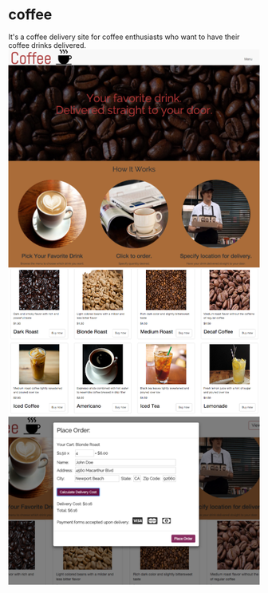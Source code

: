# coffee
It's a coffee delivery site for coffee enthusiasts who want to have their coffee drinks delivered.
<img src = "public/images/screenshot.png">
<img src = "public/images/screenshotMenu.png">
<img src = "public/images/screenshot3.png">